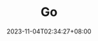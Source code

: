 ---
weight: 999
title: "Go"
description: ""
icon: "folder"
date: "2023-11-04T02:34:27+08:00"
lastmod: "2023-11-04T02:34:27+08:00"
draft: false
toc: true
---